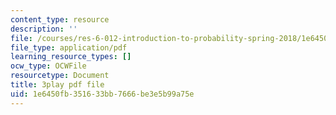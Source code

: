 ```yaml
---
content_type: resource
description: ''
file: /courses/res-6-012-introduction-to-probability-spring-2018/1e6450fb351633bb7666be3e5b99a75e_46Ym07yKf4A.pdf
file_type: application/pdf
learning_resource_types: []
ocw_type: OCWFile
resourcetype: Document
title: 3play pdf file
uid: 1e6450fb-3516-33bb-7666-be3e5b99a75e
---
```

